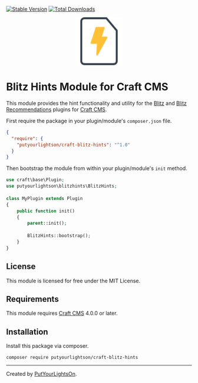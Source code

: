 [![Stable Version](https://img.shields.io/packagist/v/putyourlightson/craft-blitz-hints?label=stable)]((https://packagist.org/packages/putyourlightson/craft-blitz-hints))
[![Total Downloads](https://img.shields.io/packagist/dt/putyourlightson/craft-blitz-hints)](https://packagist.org/packages/putyourlightson/craft-blitz-hints)

<p align="center"><img width="130" src="https://raw.githubusercontent.com/putyourlightson/craft-blitz-hints/develop/src/icon.svg"></p>

# Blitz Hints Module for Craft CMS

This module provides the hint functionality and utility for the [Blitz](https://putyourlightson.com/plugins/blitz) and [Blitz Recommendations](https://putyourlightson.com/plugins/blitz-recommendations) plugins for [Craft CMS](https://craftcms.com/).

First require the package in your plugin/module's `composer.json` file.

```json
{
  "require": {
    "putyourlightson/craft-blitz-hints": "^1.0"
  }
}
```

Then bootstrap the module from within your plugin/module's `init` method.

```php
use craft\base\Plugin;
use putyourlightson\blitzhints\BlitzHints;

class MyPlugin extends Plugin
{
    public function init()
    {
        parent::init();

        BlitzHints::bootstrap();
    }
}
```

## License

This module is licensed for free under the MIT License.

## Requirements

This module requires [Craft CMS](https://craftcms.com/) 4.0.0 or later.

## Installation

Install this package via composer.

```shell
composer require putyourlightson/craft-blitz-hints
```

---

Created by [PutYourLightsOn](https://putyourlightson.com/).

